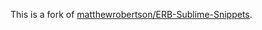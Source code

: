 This is a fork of [matthewrobertson/ERB-Sublime-Snippets](https://github.com/matthewrobertson/ERB-Sublime-Snippets).